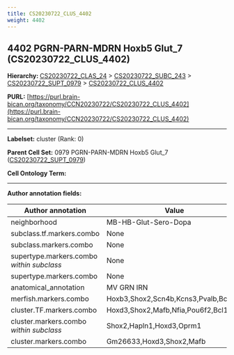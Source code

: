 ```yaml
---
title: CS20230722_CLUS_4402
weight: 4402
---
```

## 4402 PGRN-PARN-MDRN Hoxb5 Glut_7 (CS20230722_CLUS_4402)
<b>Hierarchy: </b>
[CS20230722_CLAS_24](../CS20230722_CLAS_24) >
[CS20230722_SUBC_243](../CS20230722_SUBC_243) >
[CS20230722_SUPT_0979](../CS20230722_SUPT_0979) >
[CS20230722_CLUS_4402](../CS20230722_CLUS_4402)

**PURL:** [https://purl.brain-bican.org/taxonomy/CCN20230722/CS20230722_CLUS_4402](https://purl.brain-bican.org/taxonomy/CCN20230722/CS20230722_CLUS_4402)

---


**Labelset:** cluster (Rank: 0)

**Parent Cell Set:** 0979 PGRN-PARN-MDRN Hoxb5 Glut_7 ([CS20230722_SUPT_0979](../CS20230722_SUPT_0979))



**Cell Ontology Term:** 

[MARKER GENES.]: #


---

[TRANSFERRED ANNOTATIONS.]: #


[AUTHOR ANNOTATION FIELDS.]: #


**Author annotation fields:**

| Author annotation | Value |
|-------------------|-------|
|neighborhood|MB-HB-Glut-Sero-Dopa|
|subclass.tf.markers.combo|None|
|subclass.markers.combo|None|
|supertype.markers.combo _within subclass_|None|
|supertype.markers.combo|None|
|anatomical_annotation|MV GRN IRN|
|merfish.markers.combo|Hoxb3,Shox2,Scn4b,Kcns3,Pvalb,Bcl11b|
|cluster.TF.markers.combo|Hoxd3,Shox2,Mafb,Nfia,Pou6f2,Bcl11a|
|cluster.markers.combo _within subclass_|Shox2,Hapln1,Hoxd3,Oprm1|
|cluster.markers.combo|Gm26633,Hoxd3,Shox2,Mafb|
